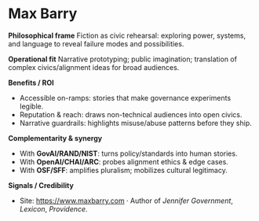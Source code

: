 # Max Barry

**Philosophical frame**
Fiction as civic rehearsal: exploring power, systems, and language to reveal failure modes and possibilities.

**Operational fit**
Narrative prototyping; public imagination; translation of complex civics/alignment ideas for broad audiences.

**Benefits / ROI**
- Accessible on-ramps: stories that make governance experiments legible.
- Reputation & reach: draws non-technical audiences into open civics.
- Narrative guardrails: highlights misuse/abuse patterns before they ship.

**Complementarity & synergy**
- With **GovAI/RAND/NIST**: turns policy/standards into human stories.
- With **OpenAI/CHAI/ARC**: probes alignment ethics & edge cases.
- With **OSF/SFF**: amplifies pluralism; mobilizes cultural legitimacy.

**Signals / Credibility**
- Site: https://www.maxbarry.com  ·  Author of *Jennifer Government*, *Lexicon*, *Providence*.
